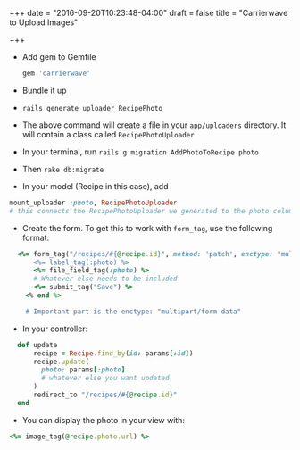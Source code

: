 +++
date = "2016-09-20T10:23:48-04:00"
draft = false
title = "Carrierwave to Upload Images"

+++

* Add gem to Gemfile

    ```ruby
    gem 'carrierwave'
    ```
* Bundle it up
* `rails generate uploader RecipePhoto`
* The above command will create a file in your `app/uploaders` directory. It will contain a class called `RecipePhotoUploader`
* In your terminal, run `rails g migration AddPhotoToRecipe photo`
* Then `rake db:migrate`
* In your model (Recipe in this case), add
```ruby
mount_uploader :photo, RecipePhotoUploader
# this connects the RecipePhotoUploader we generated to the photo column in the recipe model.
```
* Create the form. To get this to work with `form_tag`, use the following format:
```ruby
  <%= form_tag("/recipes/#{@recipe.id}", method: 'patch', enctype: "multipart/form-data") do %>
      <%= label_tag(:photo) %>
      <%= file_field_tag(:photo) %>
      # Whatever else needs to be included
      <%= submit_tag("Save") %>
    <% end %>

    # Important part is the enctype: "multipart/form-data"
```

* In your controller:
```ruby
  def update
      recipe = Recipe.find_by(id: params[:id])
      recipe.update(
        photo: params[:photo]
        # whatever else you want updated
      )
      redirect_to "/recipes/#{@recipe.id}"
  end
```
* You can display the photo in your view with:
```ruby
<%= image_tag(@recipe.photo.url) %>
```
